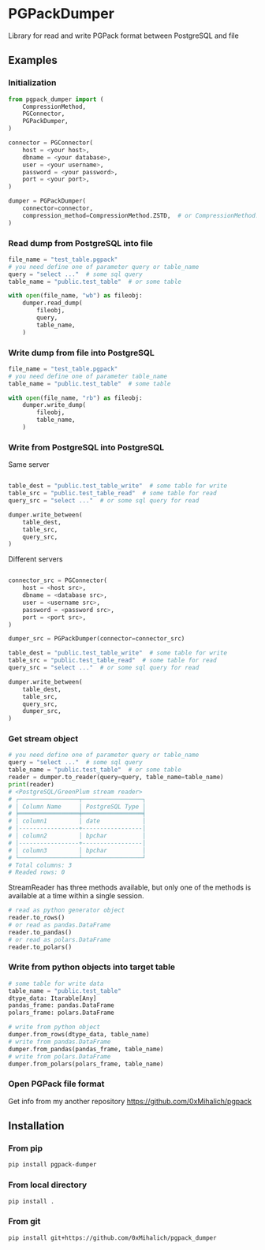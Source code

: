 # PGPackDumper

Library for read and write PGPack format between PostgreSQL and file

## Examples

### Initialization

```python
from pgpack_dumper import (
    CompressionMethod,
    PGConnector,
    PGPackDumper,
)

connector = PGConnector(
    host = <your host>,
    dbname = <your database>,
    user = <your username>,
    password = <your password>,
    port = <your port>,
)

dumper = PGPackDumper(
    connector=connector,
    compression_method=CompressionMethod.ZSTD,  # or CompressionMethod.LZ4 or CompressionMethod.NONE
)
```

### Read dump from PostgreSQL into file

```python
file_name = "test_table.pgpack"
# you need define one of parameter query or table_name
query = "select ..."  # some sql query
table_name = "public.test_table"  # or some table

with open(file_name, "wb") as fileobj:
    dumper.read_dump(
        fileobj,
        query,
        table_name,
    )
```

### Write dump from file into PostgreSQL

```python
file_name = "test_table.pgpack"
# you need define one of parameter table_name
table_name = "public.test_table"  # some table

with open(file_name, "rb") as fileobj:
    dumper.write_dump(
        fileobj,
        table_name,
    )
```

### Write from PostgreSQL into PostgreSQL

Same server

```python

table_dest = "public.test_table_write"  # some table for write
table_src = "public.test_table_read"  # some table for read
query_src = "select ..."  # or some sql query for read

dumper.write_between(
    table_dest,
    table_src,
    query_src,
)
```

Different servers

```python

connector_src = PGConnector(
    host = <host src>,
    dbname = <database src>,
    user = <username src>,
    password = <password src>,
    port = <port src>,
)

dumper_src = PGPackDumper(connector=connector_src)

table_dest = "public.test_table_write"  # some table for write
table_src = "public.test_table_read"  # some table for read
query_src = "select ..."  # or some sql query for read

dumper.write_between(
    table_dest,
    table_src,
    query_src,
    dumper_src,
)
```

### Get stream object

```python
# you need define one of parameter query or table_name
query = "select ..."  # some sql query
table_name = "public.test_table"  # or some table
reader = dumper.to_reader(query=query, table_name=table_name)
print(reader)
# <PostgreSQL/GreenPlum stream reader>
# ┌─────────────────┬─────────────────┐
# │ Column Name     │ PostgreSQL Type │
# ╞═════════════════╪═════════════════╡
# │ column1         │ date            │
# │-----------------+-----------------│
# │ column2         │ bpchar          │
# │-----------------+-----------------│
# │ column3         │ bpchar          │
# └─────────────────┴─────────────────┘
# Total columns: 3
# Readed rows: 0
```

StreamReader has three methods available,
but only one of the methods is available at a time within a single session.

```python
# read as python generator object
reader.to_rows()
# or read as pandas.DataFrame
reader.to_pandas()
# or read as polars.DataFrame
reader.to_polars()
```

### Write from python objects into target table

```python
# some table for write data
table_name = "public.test_table"
dtype_data: Itarable[Any]
pandas_frame: pandas.DataFrame
polars_frame: polars.DataFrame

# write from python object
dumper.from_rows(dtype_data, table_name)
# write from pandas.DataFrame
dumper.from_pandas(pandas_frame, table_name)
# write from polars.DataFrame
dumper.from_polars(polars_frame, table_name)
```

### Open PGPack file format

Get info from my another repository https://github.com/0xMihalich/pgpack

## Installation

### From pip

```bash
pip install pgpack-dumper
```

### From local directory

```bash
pip install .
```

### From git

```bash
pip install git+https://github.com/0xMihalich/pgpack_dumper
```
